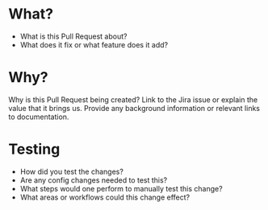 # What?

- What is this Pull Request about?
- What does it fix or what feature does it add?

# Why?

Why is this Pull Request being created? Link to the Jira issue or explain the value that it brings us.
Provide any background information or relevant links to documentation.

# Testing

- How did you test the changes?
- Are any config changes needed to test this?
- What steps would one perform to manually test this change?
- What areas or workflows could this change effect?
